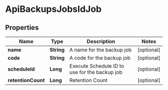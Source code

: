 

# ApiBackupsJobsIdJob

## Properties

Name | Type | Description | Notes
------------ | ------------- | ------------- | -------------
**name** | **String** | A name for the backup job |  [optional]
**code** | **String** | A code for the backup job |  [optional]
**scheduleId** | **Long** | Execute Schedule ID to use for the backup job |  [optional]
**retentionCount** | **Long** | Retention Count |  [optional]



